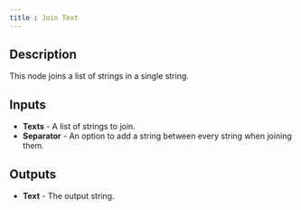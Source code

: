 ```yaml
---
title : Join Text
---
```


## Description

This node joins a list of strings in a single string.

## Inputs

- **Texts** - A list of strings to join.
- **Separator** - An option to add a string between every string when
    joining them.

## Outputs

- **Text** - The output string.
